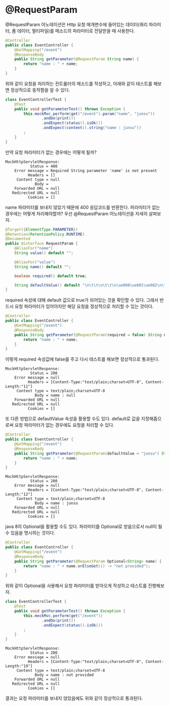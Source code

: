 # @RequestParam
@RequestParam 어노테이션은 Http 요청 매개변수에 들어있는 데이터(쿼리 파라미터, 폼 데이터, 멀티파일)를 메소드의 파라미터로 전달받을 때 사용한다.

```java
@Controller
public class EventController {
    @GetMapping("/event")
    @ResponseBody
    public String getParameter(@RequestParam String name) {
        return "name : " + name;
    }
}
```
위와 같이 요청을 처리하는 컨트롤러의 메소드를 작성하고, 아래와 같이 테스트를 해보면 정상적으로 동작함을 알 수 있다.
```java
class EventControllerTest {
    @Test
    public void getParameterTest() throws Exception {
        this.mockMvc.perform(get("/event").param("name", "junsu"))
                .andDo(print())
                .andExpect(status().isOk())
                .andExpect(content().string("name : junsu"))
        ;
    }
}
```
만약 요청 파라미터가 없는 경우에는 어떻게 될까?
```text
MockHttpServletResponse:
           Status = 400
    Error message = Required String parameter 'name' is not present
          Headers = []
     Content type = null
             Body = 
    Forwarded URL = null
   Redirected URL = null
          Cookies = []
```
name 파라미터를 보내지 않았기 때문에 400 응답코드를 반환한다.
파라미터가 없는 경우에는 어떻게 처리해야할까? 우선 @RequestParam 어노테이션을 자세히 살펴보자.
```java
@Target({ElementType.PARAMETER})
@Retention(RetentionPolicy.RUNTIME)
@Documented
public @interface RequestParam {
    @AliasFor("name")
    String value() default "";

    @AliasFor("value")
    String name() default "";

    boolean required() default true;

    String defaultValue() default "\n\t\t\n\t\t\n\ue000\ue001\ue002\n\t\t\t\t\n";
}
```
required 속성에 대해 default 값으로 true가 되어있는 것을 확인할 수 있다. 그래서 반드시 요청 파라미터가 있어야지만 해당 요청을 정상적으로 처리할 수 있는 것이다.
```java
@Controller
public class EventController {
    @GetMapping("/event")
    @ResponseBody
    public String getParameter(@RequestParam(required = false) String name) {
        return "name : " + name;
    }
}
```
이렇게 required 속성값에 false를 주고 다시 테스트를 해보면 정상적으로 통과된다.
```text
MockHttpServletResponse:
           Status = 200
    Error message = null
          Headers = [Content-Type:"text/plain;charset=UTF-8", Content-Length:"11"]
     Content type = text/plain;charset=UTF-8
             Body = name : null
    Forwarded URL = null
   Redirected URL = null
          Cookies = []
```
또 다른 방법으로 defaultValue 속성을 활용할 수도 있다. default로 값을 지정해줌으로써 요청 파라미터가 없는 경우에도 요청을 처리할 수 있다.
```java
@Controller
public class EventController {
    @GetMapping("/event")
    @ResponseBody
    public String getParameter(@RequestParam(defaultValue = "junsu") String name) {
        return "name : " + name;
    }
}
```
```text
MockHttpServletResponse:
           Status = 200
    Error message = null
          Headers = [Content-Type:"text/plain;charset=UTF-8", Content-Length:"12"]
     Content type = text/plain;charset=UTF-8
             Body = name : junsu
    Forwarded URL = null
   Redirected URL = null
          Cookies = []
```
java 8의 Optional을 활용할 수도 있다. 파라미터를 Optional로 받음으로서 null이 될 수 있음을 명시하는 것이다.
```java
@Controller
public class EventController {
    @GetMapping("/event")
    @ResponseBody
    public String getParameter(@RequestParam Optional<String> name) {
        return "name : " + name.orElseGet(() -> "not provided");
    }
}
```
위와 같이 Optional을 사용해서 요청 파라미터를 받아오게 작성하고 테스트를 진행해보자.
```java
class EventControllerTest {
    @Test
    public void getParameterTest() throws Exception {
        this.mockMvc.perform(get("/event"))
                .andDo(print())
                .andExpect(status().isOk())
        ;
    }
}
```
```text
MockHttpServletResponse:
           Status = 200
    Error message = null
          Headers = [Content-Type:"text/plain;charset=UTF-8", Content-Length:"19"]
     Content type = text/plain;charset=UTF-8
             Body = name : not provided
    Forwarded URL = null
   Redirected URL = null
          Cookies = []
```
결과는 요청 파라미터를 보내지 않았음에도 위와 같이 정상적으로 통과된다.
